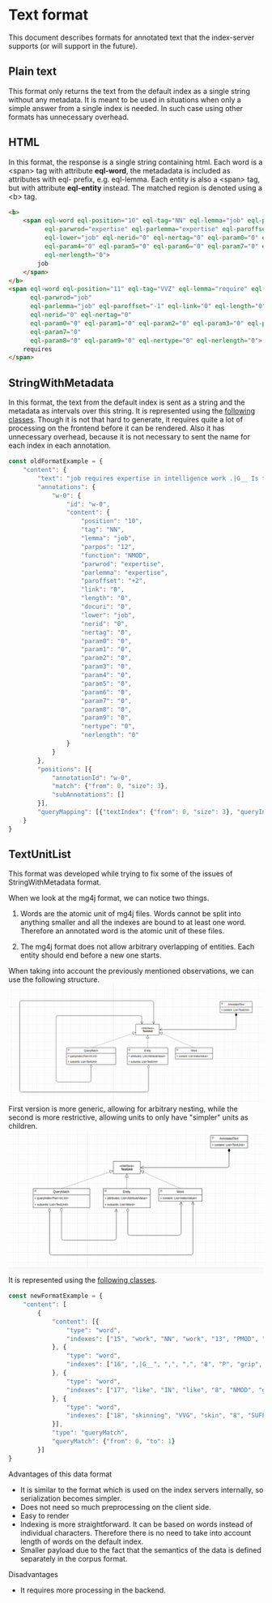 # Text format

This document describes formats for annotated text that the index-server supports (or will support in the future).

## Plain text
This format only returns the text from the default index as a single string without any metadata. It is meant to be used in situations when only a simple answer from a single index is needed.
In such case using other formats has unnecessary overhead.

## HTML
In this format, the response is a single string containing html. 
Each word is a \<span> tag with attribute **eql-word**, the metadadata is included as attributes with eql- prefix, e.g. eql-lemma. 
Each entity is also a \<span> tag, but with attribute **eql-entity** instead. 
The matched region is denoted using a \<b> tag.

```html
<b>
    <span eql-word eql-position="10" eql-tag="NN" eql-lemma="job" eql-parpos="12" eql-function="NMOD"
          eql-parwrod="expertise" eql-parlemma="expertise" eql-paroffset="+2" eql-link="0" eql-length="0" eql-docuri="0"
          eql-lower="job" eql-nerid="0" eql-nertag="0" eql-param0="0" eql-param1="0" eql-param2="0" eql-param3="0"
          eql-param4="0" eql-param5="0" eql-param6="0" eql-param7="0" eql-param8="0" eql-param9="0" eql-nertype="0"
          eql-nerlength="0">
        job
    </span>
</b>
<span eql-word eql-position="11" eql-tag="VVZ" eql-lemma="require" eql-parpos="10" eql-function="SUFFIX"
      eql-parwrod="job"
      eql-parlemma="job" eql-paroffset="-1" eql-link="0" eql-length="0" eql-docuri="0" eql-lower="requires"
      eql-nerid="0" eql-nertag="0"
      eql-param0="0" eql-param1="0" eql-param2="0" eql-param3="0" eql-param4="0" eql-param5="0" eql-param6="0"
      eql-param7="0"
      eql-param8="0" eql-param9="0" eql-nertype="0" eql-nerlength="0">
    requires
</span> 
```

## StringWithMetadata
In this format, the text from the default index is sent as a string and the metadata as intervals over this string.
It is represented using the [following classes](../dto/src/main/kotlin/cz/vutbr/fit/knot/enticing/dto/StringWithMetadata.kt).
Though it is not that hard to generate, it requires quite a lot of processing on the frontend before it can be rendered. 
Also it has unnecessary overhead, because it is not necessary to sent the name for each index in each annotation.
```javascript
const oldFormatExample = {
    "content": {
        "text": "job requires expertise in intelligence work .|G__ Is the national security adviser a policy wonk or an operative who gets into the thick of things while giving his president objective policy advice on issues affecting the security of the State ?|G__ Is a president well-served by having a national security adviser",
        "annotations": {
            "w-0": {
                "id": "w-0",
                "content": {
                    "position": "10",
                    "tag": "NN",
                    "lemma": "job",
                    "parpos": "12",
                    "function": "NMOD",
                    "parwrod": "expertise",
                    "parlemma": "expertise",
                    "paroffset": "+2",
                    "link": "0",
                    "length": "0",
                    "docuri": "0",
                    "lower": "job",
                    "nerid": "0",
                    "nertag": "0",
                    "param0": "0",
                    "param1": "0",
                    "param2": "0",
                    "param3": "0",
                    "param4": "0",
                    "param5": "0",
                    "param6": "0",
                    "param7": "0",
                    "param8": "0",
                    "param9": "0",
                    "nertype": "0",
                    "nerlength": "0"
                }
            }
        },
        "positions": [{
            "annotationId": "w-0",
            "match": {"from": 0, "size": 3},
            "subAnnotations": []
        }],
        "queryMapping": [{"textIndex": {"from": 0, "size": 3}, "queryIndex": {"from": 0, "size": 1}}]
    }
}
```

## TextUnitList
This format was developed while trying to fix some of the issues of StringWithMetadata format.
 
When we look at the mg4j format, we can notice two things.

1) Words are the atomic unit of mg4j files. Words cannot be split into anything smaller and all the indexes are bound to at least one word. Therefore an annotated word is the atomic unit of these files. 

2) The mg4j format does not allow arbitrary overlapping of entities. Each entity should end before a new one starts.     

When taking into account the previously mentioned observations, we can use the following structure. 
![alt text](../img/annotated_text_1.png)
First version is more generic, allowing for arbitrary nesting, while the second is more restrictive, allowing units to only have "simpler" units as children.
![alt text](../img/annotated_text_2.png)
It is represented using the [following classes](../dto/src/main/kotlin/cz/vutbr/fit/knot/enticing/dto/TextUnitList.kt).

```javascript
const newFormatExample = {
    "content": [
        {
            "content": [{
                "type": "word",
                "indexes": ["15", "work", "NN", "work", "13", "PMOD", "outside", "outside", "-2", "0", "0", "0", "work", "0", "0", "0", "0", "0", "0", "0", "0", "0", "0", "0", "0", "0", "0"]
            }, {
                "type": "word",
                "indexes": ["16", ",|G__", ",", ",", "8", "P", "grip", "grip", "-8", "0", "0", "0", ",", "0", "0", "0", "0", "0", "0", "0", "0", "0", "0", "0", "0", "0", "0"]
            }, {
                "type": "word",
                "indexes": ["17", "like", "IN", "like", "8", "NMOD", "grip", "grip", "-9", "0", "0", "0", "like", "0", "0", "0", "0", "0", "0", "0", "0", "0", "0", "0", "0", "0", "0"]
            }, {
                "type": "word",
                "indexes": ["18", "skinning", "VVG", "skin", "8", "SUFFIX", "grip", "grip", "-10", "0", "0", "0", "skinning", "0", "0", "0", "0", "0", "0", "0", "0", "0", "0", "0", "0", "0", "0"]
            }],
            "type": "queryMatch",
            "queryMatch": {"from": 0, "to": 1}
        }]
}
```

Advantages of this data format
* It is similar to the format which is used on the index servers internally, so serialization becomes simpler.
* Does not need so much preprocessing on the client side.
* Easy to render
* Indexing is more straightforward. It can be based on words instead of individual characters. Therefore there is no need to take into account length of words on the default index.
* Smaller payload due to the fact that the semantics of the data is defined separately in the corpus format.


Disadvantages
* It requires more processing in the backend.

 